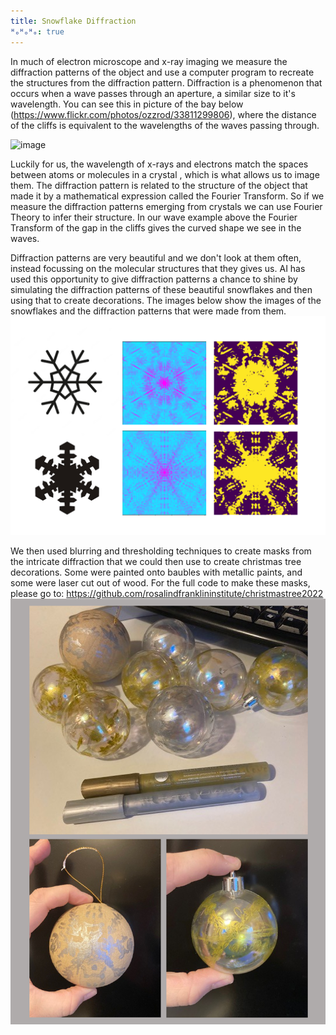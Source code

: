 ```yaml
---
title: Snowflake Diffraction
ᴴₒᴴₒᴴₒ: true
---
```


In much of electron microscope and x-ray imaging we measure the diffraction patterns of the object and use a computer program to recreate the structures from the diffraction pattern.
Diffraction is a phenomenon that occurs when a wave passes through an aperture, a similar size to it's wavelength. You can see this in picture of the bay below (https://www.flickr.com/photos/ozzrod/33811299806), where the distance of the cliffs is equivalent to the wavelengths of the waves passing through.


![image](./assets/images/snowflake_diffraction/pool.PNG)

Luckily for us, the wavelength of x-rays and electrons match the spaces between atoms or molecules in a crystal , which is what allows us to image them. The diffraction pattern is related to the structure of the object that made it by a mathematical expression called the Fourier Transform. So if we measure the diffraction patterns emerging from crystals we can use Fourier Theory to infer their structure. In our wave example above the Fourier Transform of the gap in the cliffs gives the curved shape we see in the waves. 

Diffraction patterns are very beautiful and we don't look at  them often, instead focussing on the molecular structures that they gives us. AI has used this opportunity to give diffraction patterns a chance to shine by simulating the diffraction patterns of these beautiful snowflakes and then using that to create decorations. The images below show the images of the snowflakes and the diffraction patterns that were made from them. 
![image](./assets/images/snowflake_diffraction/snowflake_fft_mask.PNG)



We then used blurring and thresholding techniques to create masks from the intricate diffraction that we could then use to create christmas tree decorations. Some were painted onto baubles with metallic paints, and some were laser cut out of wood. For the full code to make these masks, please go to: https://github.com/rosalindfranklininstitute/christmastree2022
![image](./assets/images/snowflake_diffraction/baubles.PNG)